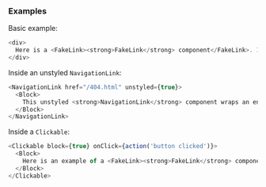 ### Examples

Basic example:

```js { "props": { "data-example": "basic" } }
<div>
  Here is a <FakeLink><strong>FakeLink</strong> component</FakeLink>. It styles text as if it were a <strong>NavigationLink</strong>. It does not accept any options.
</div>
```

Inside an unstyled `NavigationLink`:

```js { "props": { "data-example": "inside unstyled navigationlink" } }
<NavigationLink href="/404.html" unstyled={true}>
  <Block>
    This unstyled <strong>NavigationLink</strong> component wraps an entire block of text. Here is a <FakeLink><strong>FakeLink</strong> component</FakeLink> nested in that block of text. Notice that it reflects the hover styles when its parent is hovered, focused or active. This allows screenreaders to understand an entire block of text within a <strong>NavigationLink</strong> while also supporting nice visual styles for sighted users.
  </Block>
</NavigationLink>
```

Inside a `Clickable`:

```js { "props": { "data-example": "inside clickable" } }
<Clickable block={true} onClick={action('button clicked')}>
  <Block>
    Here is an example of a <FakeLink><strong>FakeLink</strong> component</FakeLink> within a <strong>Clickable</strong> block. <FakeLink>Here's another one</FakeLink>. Hover anywhere over this block to see the <strong>FakeLink</strong> components get underlined.
  </Block>
</Clickable>
```
